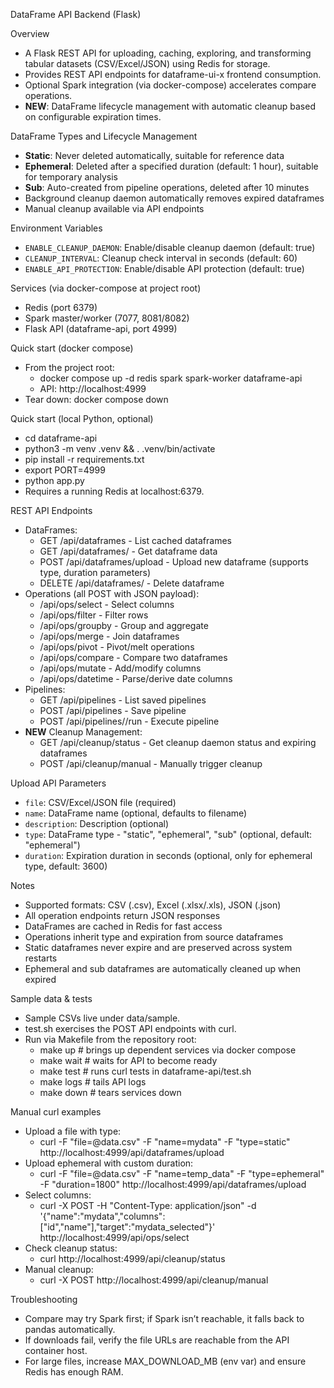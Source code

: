 DataFrame API Backend (Flask)

Overview
- A Flask REST API for uploading, caching, exploring, and transforming tabular datasets (CSV/Excel/JSON) using Redis for storage.
- Provides REST API endpoints for dataframe-ui-x frontend consumption.
- Optional Spark integration (via docker-compose) accelerates compare operations.
- **NEW**: DataFrame lifecycle management with automatic cleanup based on configurable expiration times.

DataFrame Types and Lifecycle Management
- **Static**: Never deleted automatically, suitable for reference data
- **Ephemeral**: Deleted after a specified duration (default: 1 hour), suitable for temporary analysis
- **Sub**: Auto-created from pipeline operations, deleted after 10 minutes
- Background cleanup daemon automatically removes expired dataframes
- Manual cleanup available via API endpoints

Environment Variables
- `ENABLE_CLEANUP_DAEMON`: Enable/disable cleanup daemon (default: true)
- `CLEANUP_INTERVAL`: Cleanup check interval in seconds (default: 60)
- `ENABLE_API_PROTECTION`: Enable/disable API protection (default: true)

Services (via docker-compose at project root)
- Redis (port 6379)
- Spark master/worker (7077, 8081/8082)
- Flask API (dataframe-api, port 4999)

Quick start (docker compose)
- From the project root:
  - docker compose up -d redis spark spark-worker dataframe-api
  - API: http://localhost:4999
- Tear down: docker compose down

Quick start (local Python, optional)
- cd dataframe-api
- python3 -m venv .venv && . .venv/bin/activate
- pip install -r requirements.txt
- export PORT=4999
- python app.py
- Requires a running Redis at localhost:6379.

REST API Endpoints
- DataFrames: 
  - GET /api/dataframes - List cached dataframes
  - GET /api/dataframes/<name> - Get dataframe data
  - POST /api/dataframes/upload - Upload new dataframe (supports type, duration parameters)
  - DELETE /api/dataframes/<name> - Delete dataframe
- Operations (all POST with JSON payload):
  - /api/ops/select - Select columns
  - /api/ops/filter - Filter rows
  - /api/ops/groupby - Group and aggregate
  - /api/ops/merge - Join dataframes
  - /api/ops/pivot - Pivot/melt operations
  - /api/ops/compare - Compare two dataframes
  - /api/ops/mutate - Add/modify columns
  - /api/ops/datetime - Parse/derive date columns
- Pipelines:
  - GET /api/pipelines - List saved pipelines
  - POST /api/pipelines - Save pipeline
  - POST /api/pipelines/<name>/run - Execute pipeline
- **NEW** Cleanup Management:
  - GET /api/cleanup/status - Get cleanup daemon status and expiring dataframes
  - POST /api/cleanup/manual - Manually trigger cleanup

Upload API Parameters
- `file`: CSV/Excel/JSON file (required)
- `name`: DataFrame name (optional, defaults to filename)
- `description`: Description (optional)
- `type`: DataFrame type - "static", "ephemeral", "sub" (optional, default: "ephemeral")
- `duration`: Expiration duration in seconds (optional, only for ephemeral type, default: 3600)

Notes
- Supported formats: CSV (.csv), Excel (.xlsx/.xls), JSON (.json)
- All operation endpoints return JSON responses
- DataFrames are cached in Redis for fast access
- Operations inherit type and expiration from source dataframes
- Static dataframes never expire and are preserved across system restarts
- Ephemeral and sub dataframes are automatically cleaned up when expired

Sample data & tests
- Sample CSVs live under data/sample.
- test.sh exercises the POST API endpoints with curl.
- Run via Makefile from the repository root:
  - make up       # brings up dependent services via docker compose
  - make wait     # waits for API to become ready
  - make test     # runs curl tests in dataframe-api/test.sh
  - make logs     # tails API logs
  - make down     # tears services down

Manual curl examples
- Upload a file with type:
  - curl -F "file=@data.csv" -F "name=mydata" -F "type=static" http://localhost:4999/api/dataframes/upload
- Upload ephemeral with custom duration:
  - curl -F "file=@data.csv" -F "name=temp_data" -F "type=ephemeral" -F "duration=1800" http://localhost:4999/api/dataframes/upload
- Select columns:
  - curl -X POST -H "Content-Type: application/json" -d '{"name":"mydata","columns":["id","name"],"target":"mydata_selected"}' http://localhost:4999/api/ops/select
- Check cleanup status:
  - curl http://localhost:4999/api/cleanup/status
- Manual cleanup:
  - curl -X POST http://localhost:4999/api/cleanup/manual

Troubleshooting
- Compare may try Spark first; if Spark isn’t reachable, it falls back to pandas automatically.
- If downloads fail, verify the file URLs are reachable from the API container host.
- For large files, increase MAX_DOWNLOAD_MB (env var) and ensure Redis has enough RAM.
